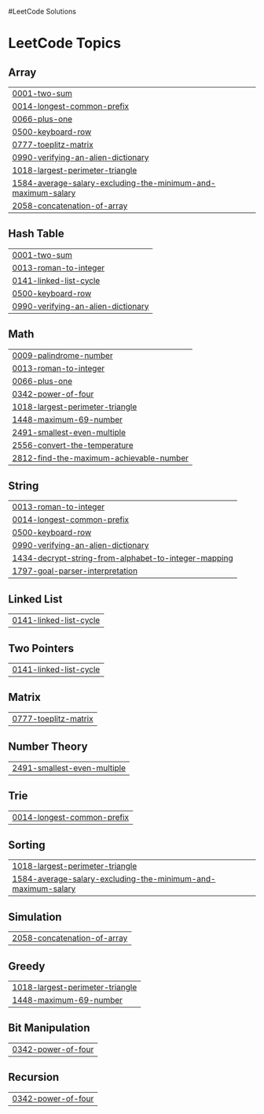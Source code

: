 #LeetCode Solutions

<!---LeetCode Topics Start-->
# LeetCode Topics
## Array
|  |
| ------- |
| [0001-two-sum](https://github.com/HawdiyaAbdella/LeetCode/tree/master/0001-two-sum) |
| [0014-longest-common-prefix](https://github.com/HawdiyaAbdella/LeetCode/tree/master/0014-longest-common-prefix) |
| [0066-plus-one](https://github.com/HawdiyaAbdella/LeetCode/tree/master/0066-plus-one) |
| [0500-keyboard-row](https://github.com/HawdiyaAbdella/LeetCode/tree/master/0500-keyboard-row) |
| [0777-toeplitz-matrix](https://github.com/HawdiyaAbdella/LeetCode/tree/master/0777-toeplitz-matrix) |
| [0990-verifying-an-alien-dictionary](https://github.com/HawdiyaAbdella/LeetCode/tree/master/0990-verifying-an-alien-dictionary) |
| [1018-largest-perimeter-triangle](https://github.com/HawdiyaAbdella/LeetCode/tree/master/1018-largest-perimeter-triangle) |
| [1584-average-salary-excluding-the-minimum-and-maximum-salary](https://github.com/HawdiyaAbdella/LeetCode/tree/master/1584-average-salary-excluding-the-minimum-and-maximum-salary) |
| [2058-concatenation-of-array](https://github.com/HawdiyaAbdella/LeetCode/tree/master/2058-concatenation-of-array) |
## Hash Table
|  |
| ------- |
| [0001-two-sum](https://github.com/HawdiyaAbdella/LeetCode/tree/master/0001-two-sum) |
| [0013-roman-to-integer](https://github.com/HawdiyaAbdella/LeetCode/tree/master/0013-roman-to-integer) |
| [0141-linked-list-cycle](https://github.com/HawdiyaAbdella/LeetCode/tree/master/0141-linked-list-cycle) |
| [0500-keyboard-row](https://github.com/HawdiyaAbdella/LeetCode/tree/master/0500-keyboard-row) |
| [0990-verifying-an-alien-dictionary](https://github.com/HawdiyaAbdella/LeetCode/tree/master/0990-verifying-an-alien-dictionary) |
## Math
|  |
| ------- |
| [0009-palindrome-number](https://github.com/HawdiyaAbdella/LeetCode/tree/master/0009-palindrome-number) |
| [0013-roman-to-integer](https://github.com/HawdiyaAbdella/LeetCode/tree/master/0013-roman-to-integer) |
| [0066-plus-one](https://github.com/HawdiyaAbdella/LeetCode/tree/master/0066-plus-one) |
| [0342-power-of-four](https://github.com/HawdiyaAbdella/LeetCode/tree/master/0342-power-of-four) |
| [1018-largest-perimeter-triangle](https://github.com/HawdiyaAbdella/LeetCode/tree/master/1018-largest-perimeter-triangle) |
| [1448-maximum-69-number](https://github.com/HawdiyaAbdella/LeetCode/tree/master/1448-maximum-69-number) |
| [2491-smallest-even-multiple](https://github.com/HawdiyaAbdella/LeetCode/tree/master/2491-smallest-even-multiple) |
| [2556-convert-the-temperature](https://github.com/HawdiyaAbdella/LeetCode/tree/master/2556-convert-the-temperature) |
| [2812-find-the-maximum-achievable-number](https://github.com/HawdiyaAbdella/LeetCode/tree/master/2812-find-the-maximum-achievable-number) |
## String
|  |
| ------- |
| [0013-roman-to-integer](https://github.com/HawdiyaAbdella/LeetCode/tree/master/0013-roman-to-integer) |
| [0014-longest-common-prefix](https://github.com/HawdiyaAbdella/LeetCode/tree/master/0014-longest-common-prefix) |
| [0500-keyboard-row](https://github.com/HawdiyaAbdella/LeetCode/tree/master/0500-keyboard-row) |
| [0990-verifying-an-alien-dictionary](https://github.com/HawdiyaAbdella/LeetCode/tree/master/0990-verifying-an-alien-dictionary) |
| [1434-decrypt-string-from-alphabet-to-integer-mapping](https://github.com/HawdiyaAbdella/LeetCode/tree/master/1434-decrypt-string-from-alphabet-to-integer-mapping) |
| [1797-goal-parser-interpretation](https://github.com/HawdiyaAbdella/LeetCode/tree/master/1797-goal-parser-interpretation) |
## Linked List
|  |
| ------- |
| [0141-linked-list-cycle](https://github.com/HawdiyaAbdella/LeetCode/tree/master/0141-linked-list-cycle) |
## Two Pointers
|  |
| ------- |
| [0141-linked-list-cycle](https://github.com/HawdiyaAbdella/LeetCode/tree/master/0141-linked-list-cycle) |
## Matrix
|  |
| ------- |
| [0777-toeplitz-matrix](https://github.com/HawdiyaAbdella/LeetCode/tree/master/0777-toeplitz-matrix) |
## Number Theory
|  |
| ------- |
| [2491-smallest-even-multiple](https://github.com/HawdiyaAbdella/LeetCode/tree/master/2491-smallest-even-multiple) |
## Trie
|  |
| ------- |
| [0014-longest-common-prefix](https://github.com/HawdiyaAbdella/LeetCode/tree/master/0014-longest-common-prefix) |
## Sorting
|  |
| ------- |
| [1018-largest-perimeter-triangle](https://github.com/HawdiyaAbdella/LeetCode/tree/master/1018-largest-perimeter-triangle) |
| [1584-average-salary-excluding-the-minimum-and-maximum-salary](https://github.com/HawdiyaAbdella/LeetCode/tree/master/1584-average-salary-excluding-the-minimum-and-maximum-salary) |
## Simulation
|  |
| ------- |
| [2058-concatenation-of-array](https://github.com/HawdiyaAbdella/LeetCode/tree/master/2058-concatenation-of-array) |
## Greedy
|  |
| ------- |
| [1018-largest-perimeter-triangle](https://github.com/HawdiyaAbdella/LeetCode/tree/master/1018-largest-perimeter-triangle) |
| [1448-maximum-69-number](https://github.com/HawdiyaAbdella/LeetCode/tree/master/1448-maximum-69-number) |
## Bit Manipulation
|  |
| ------- |
| [0342-power-of-four](https://github.com/HawdiyaAbdella/LeetCode/tree/master/0342-power-of-four) |
## Recursion
|  |
| ------- |
| [0342-power-of-four](https://github.com/HawdiyaAbdella/LeetCode/tree/master/0342-power-of-four) |
<!---LeetCode Topics End-->